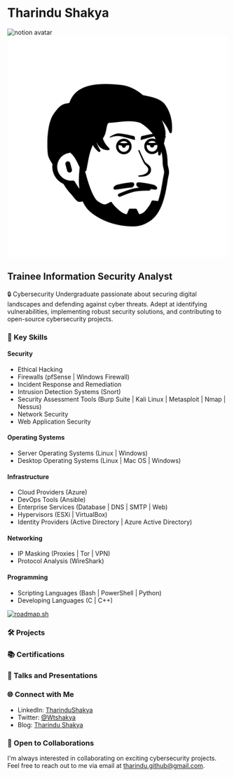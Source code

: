 # Tharindu Shakya

![notion avatar](https://notion-avatar.vercel.app/api/img/eyJmYWNlIjoxNCwibm9zZSI6MTMsIm1vdXRoIjo5LCJleWVzIjo1LCJleWVicm93cyI6MTUsImdsYXNzZXMiOjAsImhhaXIiOjM0LCJhY2Nlc3NvcmllcyI6MCwiZGV0YWlscyI6MCwiYmVhcmQiOjE0LCJmbGlwIjowLCJjb2xvciI6InJnYmEoMjU1LCAwLCAwLCAwKSIsInNoYXBlIjoiY2lyY2xlIn0=)
![notion avatar](/__images__/notion-avatar-1704953187150.svg)

## Trainee Information Security Analyst

🔒 Cybersecurity Undergraduate passionate about securing digital landscapes and defending against cyber threats. Adept at identifying vulnerabilities, implementing robust security solutions, and contributing to open-source cybersecurity projects. 

### 🔑 Key Skills

#### Security

- Ethical Hacking
- Firewalls (pfSense | Windows Firewall)
- Incident Response and Remediation
- Intrusion Detection Systems (Snort)
- Security Assessment Tools (Burp Suite | Kali Linux | Metasploit | Nmap | Nessus)
- Network Security
- Web Application Security

#### Operating Systems

- Server Operating Systems (Linux | Windows)
- Desktop Operating Systems (Linux | Mac OS | Windows)

#### Infrastructure

- Cloud Providers (Azure)
- DevOps Tools (Ansible)
- Enterprise Services (Database | DNS | SMTP | Web)
- Hypervisors (ESXi | VirtualBox)
- Identity Providers (Active Directory | Azure Active Directory)

#### Networking

- IP Masking (Proxies | Tor | VPN)
- Protocol Analysis (WireShark)

#### Programming

- Scripting Languages (Bash | PowerShell | Python)
- Developing Languages (C | C++)


[![roadmap.sh](https://api.roadmap.sh/v1-badge/wide/65621cef5145316d256f1447?variant=dark&roadmaps=cpp%2Cgolang%2Ccyber-security)](https://roadmap.sh)

### 🛠️ Projects

[//]: # (#### Project Name 1)

[//]: # (Brief description of the project, your role, and the technologies/tools used.)

[//]: # (Repository: [Project 1]https://github.com/tharindushakya/project1)


### 📚 Certifications

[//]: # (-)

### 📢 Talks and Presentations

[//]: # ( "Best Practices in Web Application Security" - Cybersecurity Conference 2022)
[//]: # (  - Slides: Linkhttps://slideshare.net/TharinduShakya1/)

### 🌐 Connect with Me

- LinkedIn: [TharinduShakya](https://www.linkedin.com/in/tharindu-shakya-93775318b)
- Twitter: [@Wtshakya](https://twitter.com/@wtshakya)
- Blog: [Tharindu Shakya](tharinduwarnapura.com)

### 🤝 Open to Collaborations

I'm always interested in collaborating on exciting cybersecurity projects. Feel free to reach out to me via email at tharindu.github@gmail.com.
